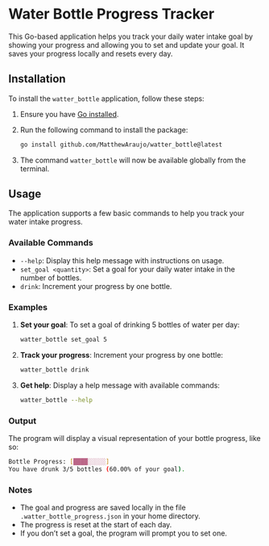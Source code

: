 # Water Bottle Progress Tracker

This Go-based application helps you track your daily water intake goal by showing your progress and allowing you to set and update your goal. It saves your progress locally and resets every day.

## Installation

To install the `watter_bottle` application, follow these steps:

1. Ensure you have [Go installed](https://golang.org/doc/install).
2. Run the following command to install the package:

   ```bash
   go install github.com/MatthewAraujo/watter_bottle@latest
   ```
3. The command `watter_bottle` will now be available globally from the terminal.

## Usage

The application supports a few basic commands to help you track your water intake progress.

### Available Commands

- `--help`: Display this help message with instructions on usage.
- `set_goal <quantity>`: Set a goal for your daily water intake in the number of bottles.
- `drink`: Increment your progress by one bottle.

### Examples

1. **Set your goal**:
   To set a goal of drinking 5 bottles of water per day:
   ```bash
   watter_bottle set_goal 5
   ```

2. **Track your progress**:
   Increment your progress by one bottle:
   ```bash
   watter_bottle drink
   ```

3. **Get help**:
   Display a help message with available commands:
   ```bash
   watter_bottle --help
   ```

### Output

The program will display a visual representation of your bottle progress, like so:

```bash
Bottle Progress: [████░░░░░]
You have drunk 3/5 bottles (60.00% of your goal).
```

### Notes

- The goal and progress are saved locally in the file `.watter_bottle_progress.json` in your home directory.
- The progress is reset at the start of each day.
- If you don’t set a goal, the program will prompt you to set one.
